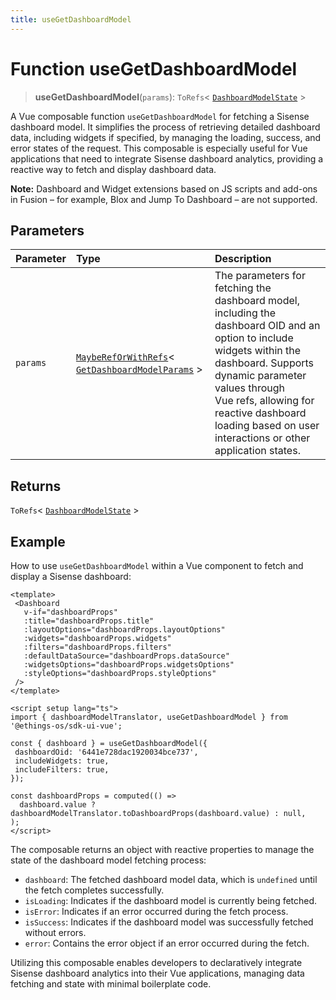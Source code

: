 ```yaml
---
title: useGetDashboardModel
---
```


# Function useGetDashboardModel <Badge type="fusionEmbed" text="Fusion Embed" />

> **useGetDashboardModel**(`params`): `ToRefs`\< [`DashboardModelState`](../../sdk-ui/type-aliases/type-alias.DashboardModelState.md) \>

A Vue composable function `useGetDashboardModel` for fetching a Sisense dashboard model.
It simplifies the process of retrieving detailed dashboard data, including widgets if specified,
by managing the loading, success, and error states of the request. This composable is especially useful
for Vue applications that need to integrate Sisense dashboard analytics, providing a reactive way to fetch
and display dashboard data.

**Note:** Dashboard and Widget extensions based on JS scripts and add-ons in Fusion – for example, Blox and Jump To Dashboard – are not supported.

## Parameters

| Parameter | Type | Description |
| :------ | :------ | :------ |
| `params` | [`MaybeRefOrWithRefs`](../type-aliases/type-alias.MaybeRefOrWithRefs.md)\< [`GetDashboardModelParams`](../interfaces/interface.GetDashboardModelParams.md) \> | The parameters for fetching the dashboard model, including the<br />dashboard OID and an option to include widgets within the dashboard. Supports dynamic parameter values through<br />Vue refs, allowing for reactive dashboard loading based on user interactions or other application states. |

## Returns

`ToRefs`\< [`DashboardModelState`](../../sdk-ui/type-aliases/type-alias.DashboardModelState.md) \>

## Example

How to use `useGetDashboardModel` within a Vue component to fetch and display a Sisense dashboard:
```vue
<template>
 <Dashboard
   v-if="dashboardProps"
   :title="dashboardProps.title"
   :layoutOptions="dashboardProps.layoutOptions"
   :widgets="dashboardProps.widgets"
   :filters="dashboardProps.filters"
   :defaultDataSource="dashboardProps.dataSource"
   :widgetsOptions="dashboardProps.widgetsOptions"
   :styleOptions="dashboardProps.styleOptions"
 />
</template>

<script setup lang="ts">
import { dashboardModelTranslator, useGetDashboardModel } from '@ethings-os/sdk-ui-vue';

const { dashboard } = useGetDashboardModel({
 dashboardOid: '6441e728dac1920034bce737',
 includeWidgets: true,
 includeFilters: true,
});

const dashboardProps = computed(() =>
  dashboard.value ? dashboardModelTranslator.toDashboardProps(dashboard.value) : null,
);
</script>
```

The composable returns an object with reactive properties to manage the state of the dashboard model fetching process:
- `dashboard`: The fetched dashboard model data, which is `undefined` until the fetch completes successfully.
- `isLoading`: Indicates if the dashboard model is currently being fetched.
- `isError`: Indicates if an error occurred during the fetch process.
- `isSuccess`: Indicates if the dashboard model was successfully fetched without errors.
- `error`: Contains the error object if an error occurred during the fetch.

Utilizing this composable enables developers to declaratively integrate Sisense dashboard analytics into their Vue applications,
managing data fetching and state with minimal boilerplate code.

